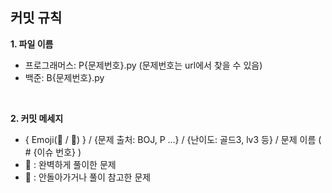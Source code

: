 ## 커밋 규칙
**1. 파일 이름**
- 프로그래머스: P{문제번호}.py (문제번호는 url에서 찾을 수 있음)
- 백준: B{문제번호}.py 

<br />

**2. 커밋 메세지**  
- { Emoji(🍎 / 🍏) } / {문제 출처: BOJ, P ...} / {난이도: 골드3, lv3 등} / 문제 이름 ( # {이슈 번호} )
- 🍎 : 완벽하게 풀이한 문제
- 🍏 : 안돌아가거나 풀이 참고한 문제
